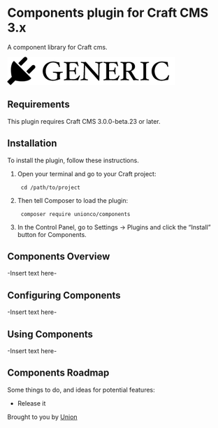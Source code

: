 # Components plugin for Craft CMS 3.x

A component library for Craft cms.

![Screenshot](resources/img/plugin-logo.png)

## Requirements

This plugin requires Craft CMS 3.0.0-beta.23 or later.

## Installation

To install the plugin, follow these instructions.

1. Open your terminal and go to your Craft project:

        cd /path/to/project

2. Then tell Composer to load the plugin:

        composer require unionco/components

3. In the Control Panel, go to Settings → Plugins and click the “Install” button for Components.

## Components Overview

-Insert text here-

## Configuring Components

-Insert text here-

## Using Components

-Insert text here-

## Components Roadmap

Some things to do, and ideas for potential features:

* Release it

Brought to you by [Union](https://github.com/unionco)
